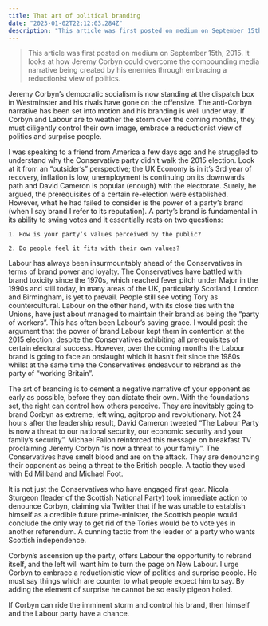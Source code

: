```yaml
---
title: That art of political branding
date: "2023-01-02T22:12:03.284Z"
description: "This article was first posted on medium on September 15th, 2015. It looks at how Jeremy Corbyn could overcome the compounding media narrative being created by his enemies through embracing a reductionist view of politics."
---
```


> This article was first posted on medium on September 15th, 2015. It looks at how Jeremy Corbyn could overcome the compounding media narrative being created by his enemies through embracing a reductionist view of politics.

Jeremy Corbyn’s democratic socialism is now standing at the dispatch box in Westminster and his rivals have gone on the offensive. The anti-Corbyn narrative has been set into motion and his branding is well under way. If Corbyn and Labour are to weather the storm over the coming months, they must diligently control their own image, embrace a reductionist view of politics and surprise people.

I was speaking to a friend from America a few days ago and he struggled to understand why the Conservative party didn’t walk the 2015 election. Look at it from an “outsider’s” perspective; the UK Economy is in it’s 3rd year of recovery, inflation is low, unemployment is continuing on its downwards path and David Cameron is popular (enough) with the electorate. Surely, he argued, the prerequisites of a certain re-election were established. However, what he had failed to consider is the power of a party’s brand (when I say brand I refer to its reputation). A party’s brand is fundamental in its ability to swing votes and it essentially rests on two questions:

    1. How is your party’s values perceived by the public?

    2. Do people feel it fits with their own values?

Labour has always been insurmountably ahead of the Conservatives in terms of brand power and loyalty. The Conservatives have battled with brand toxicity since the 1970s, which reached fever pitch under Major in the 1990s and still today, in many areas of the UK, particularly Scotland, London and Birmingham, is yet to prevail. People still see voting Tory as countercultural. Labour on the other hand, with its close ties with the Unions, have just about managed to maintain their brand as being the “party of workers”. This has often been Labour’s saving grace. I would posit the argument that the power of brand Labour kept them in contention at the 2015 election, despite the Conservatives exhibiting all prerequisites of certain electoral success. However, over the coming months the Labour brand is going to face an onslaught which it hasn’t felt since the 1980s whilst at the same time the Conservatives endeavour to rebrand as the party of “working Britain”.

The art of branding is to cement a negative narrative of your opponent as early as possible, before they can dictate their own. With the foundations set, the right can control how others perceive. They are inevitably going to brand Corbyn as extreme, left wing, agitprop and revolutionary. Not 24 hours after the leadership result, David Cameron tweeted “The Labour Party is now a threat to our national security, our economic security and your family’s security”. Michael Fallon reinforced this message on breakfast TV proclaiming Jeremy Corbyn “is now a threat to your family”. The Conservatives have smelt blood and are on the attack. They are denouncing their opponent as being a threat to the British people. A tactic they used with Ed Miliband and Michael Foot.

It is not just the Conservatives who have engaged first gear. Nicola Sturgeon (leader of the Scottish National Party) took immediate action to denounce Corbyn, claiming via Twitter that if he was unable to establish himself as a credible future prime-minister, the Scottish people would conclude the only way to get rid of the Tories would be to vote yes in another referendum. A cunning tactic from the leader of a party who wants Scottish independence.

Corbyn’s ascension up the party, offers Labour the opportunity to rebrand itself, and the left will want him to turn the page on New Labour. I urge Corbyn to embrace a reductionistic view of politics and surprise people. He must say things which are counter to what people expect him to say. By adding the element of surprise he cannot be so easily pigeon holed.

If Corbyn can ride the imminent storm and control his brand, then himself and the Labour party have a chance.